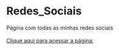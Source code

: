 # Redes_Sociais
Página com todas as minhas redes sociais <br><br>
[ Clique aqui para acessar a página: ]()
